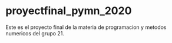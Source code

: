 # proyectfinal_pymn_2020
Este es el proyecto final de la materia de programacion y metodos numericos del grupo 21.

